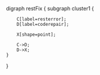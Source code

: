 digraph restFix 
{ 
    subgraph cluster1 
    { 
  
        C[label=resterror]; 
        D[label=coderepair];

        X[shape=point];

        C->D;
        D->X;
    }   
}